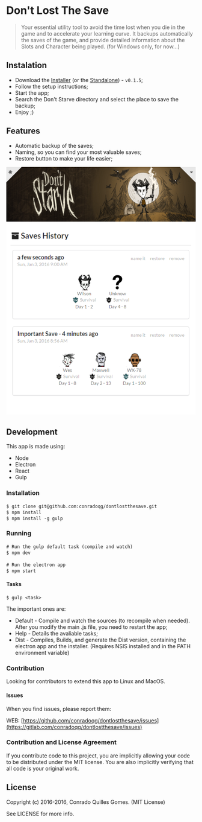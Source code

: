 # Don't Lost The Save
> Your essential utility tool to avoid the time lost when you die in the game and to accelerate your learning curve. It backups automatically the saves of the game, and provide detailed information about the Slots and Character being played. (for Windows only, for now...)

## Instalation

* Download the [Installer](https://s3-sa-east-1.amazonaws.com/releases.conradoqg.eti.br/dontlostthesave/dontlostthesaveSetup0.1.5.exe) (or the [Standalone](https://s3-sa-east-1.amazonaws.com/releases.conradoqg.eti.br/dontlostthesave/dontlostthesaveStandalone0.1.5.zip)) - `v0.1.5`;
* Follow the setup instructions;
* Start the app;
* Search the Don't Starve directory and select the place to save the backup;
* Enjoy ;)

## Features

* Automatic backup of the saves;
* Naming, so you can find your most valuable saves;
* Restore button to make your life easier;

![Screenshot](resources/screenshots/sampleData.png)

## Development

This app is made using:
* Node
* Electron
* React
* Gulp

### Installation

    $ git clone git@github.com:conradoqg/dontlostthesave.git
    $ npm install
    $ npm install -g gulp

### Running

    # Run the gulp default task (compile and watch)
    $ npm dev

    # Run the electron app
    $ npm start

#### Tasks

    $ gulp <task>

The important ones are:
* Default - Compile and watch the sources (to recompile when needed). After you modify the main .js file, you need to restart the app;
* Help - Details the avaliable tasks;
* Dist - Compiles, Builds, and generate the Dist version, containing the electron app and the installer. (Requires NSIS installed and in the PATH environment variable)

### Contribution

Looking for contributors to extend this app to Linux and MacOS.

#### Issues

When you find issues, please report them:

WEB: [https://github.com/conradoqg/dontlostthesave/issues](https://gitlab.com/conradoqg/dontlostthesave/issues)


### Contribution and License Agreement

If you contribute code to this project, you are implicitly allowing your code
to be distributed under the MIT license. You are also implicitly verifying that
all code is your original work.

## License

Copyright (c) 2016-2016, Conrado Quilles Gomes. (MIT License)

See LICENSE for more info.
